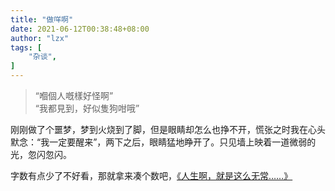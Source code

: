 ```yaml
---
title: "做咩啊"
date: 2021-06-12T00:38:48+08:00
author: "lzx"
tags: [
    "杂谈",
]
---
```


> “嗰個人嘅樣好怪啊”  
> “我都見到，好似隻狗咁哦”

刚刚做了个噩梦，梦到火烧到了脚，但是眼睛却怎么也挣不开，慌张之时我在心头默念：“我一定要醒来”，两下之后，眼睛猛地睁开了。只见墙上映着一道微弱的光，忽闪忽闪。

字数有点少了不好看，那就拿来凑个数吧，[《人生啊，就是这么无常……》](https://yihui.org/cn/2005/01/20-13-00/)
